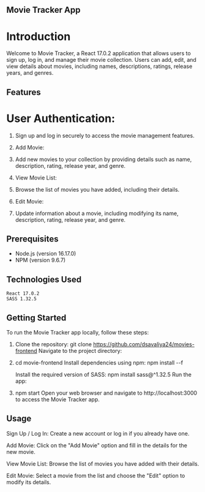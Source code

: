 
## Movie Tracker App

# Introduction
Welcome to Movie Tracker, a React 17.0.2 application that allows users to sign up, log in, and manage their movie collection. Users can add, edit, and view details about movies, including names, descriptions, ratings, release years, and genres.

## Features

# User Authentication:

1. Sign up and log in securely to access the movie management features.
2. Add Movie:

3. Add new movies to your collection by providing details such as name, description, rating, release year, and genre.
4. View Movie List:

5. Browse the list of movies you have added, including their details.
6. Edit Movie:

7. Update information about a movie, including modifying its name, description, rating, release year, and genre.

## Prerequisites

- Node.js (version 16.17.0)
- NPM (version 9.6.7)

## Technologies Used
    React 17.0.2
    SASS 1.32.5

## Getting Started
To run the Movie Tracker app locally, follow these steps:

1. Clone the repository:
    git clone https://github.com/dsavaliya24/movies-frontend
    Navigate to the project directory:

2. cd movie-frontend
    Install dependencies using npm:
    npm install --f

    Install the required version of SASS:
    npm install sass@^1.32.5
    Run the app:

3. npm start
   Open your web browser and navigate to http://localhost:3000 to access the Movie Tracker app.

## Usage
  Sign Up / Log In:
  Create a new account or log in if you already have one.
  
  Add Movie:
  Click on the "Add Movie" option and fill in the details for the new movie.
  
  View Movie List:
  Browse the list of movies you have added with their details.
  
  Edit Movie:
  Select a movie from the list and choose the "Edit" option to modify its details.
  